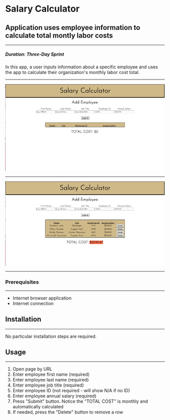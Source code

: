  # Salary Calculator


## Application uses employee information to calculate total montly labor costs

---

##### *Duration: Three-Day Sprint*

In this app, a user inputs information about a specific employee and uses the app to calculate their organization's monthly labor cost total.


---

![my screenshot](salary-calculator-starting-point.png)

---

![my screenshot](salary-calculator-screenshot.png)

---

### Prerequisites
---
- Internet browser application
- Internet connection

## Installation
---
No particular installation steps are required.

## Usage
---

1. Open page by URL
2. Enter employee first name (required)
3. Enter employee last name (required)
4. Enter employee job title (required)
5. Enter employee ID (not required - will show N/A if no ID)
6. Enter employee annual salary (required)
7. Press "Submit" button. Notice the "TOTAL COST" is monthly and automatically calculated
8. If needed, press the "Delete" button to remove a row
